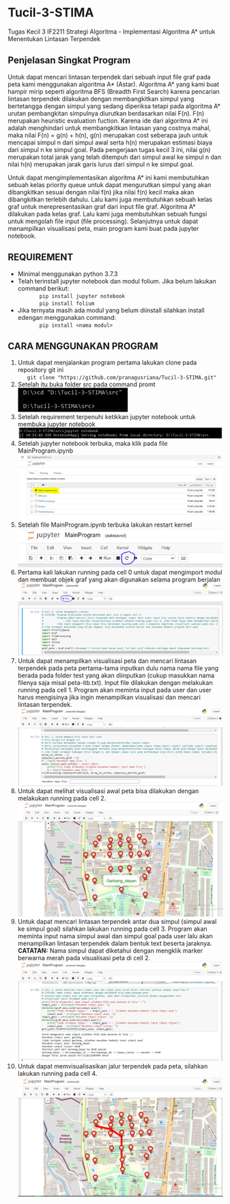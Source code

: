 # Tucil-3-STIMA
Tugas Kecil 3 IF2211 Strategi Algoritma - Implementasi Algoritma A* untuk Menentukan Lintasan Terpendek

## Penjelasan Singkat Program
Untuk dapat mencari lintasan terpendek dari sebuah input file graf pada peta kami menggunakan algoritma A* (Astar). Algoritma A* yang kami buat hampir mirip seperti algoritma BFS (Breadth First Search) karena pencarian lintasan terpendek dilakukan dengan membangkitkan simpul yang bertetangga dengan simpul yang sedang diperiksa tetapi pada algoritma A* urutan pembangkitan simpulnya diurutkan berdasarkan nilai F(n). F(n) merupakan heuristic evaluation fuction. Karena ide dari algoritma A* ini adalah menghindari untuk membangkitkan lintasan yang costnya mahal, maka nilai F(n) = g(n) + h(n), g(n) merupakan cost seberapa jauh untuk mencapai simpul n dari simpul awal serta h(n) merupakan estimasi biaya dari simpul n ke simpul goal. Pada pengerjaan tugas kecil 3 ini, nilai g(n) merupakan total jarak yang telah ditempuh dari simpul awal ke simpul n dan nilai h(n) merupakan jarak garis lurus dari simpul n ke simpul goal.

Untuk dapat mengimplementasikan algoritma A* ini kami membutuhkan sebuah kelas priority queue untuk dapat mengurutkan simpul yang akan dibangkitkan sesuai dengan nilai f(n) jika nilai f(n) kecil maka akan dibangkitkan terlebih dahulu. Lalu kami juga membutuhkan sebuah kelas graf untuk merepresentasikan graf dari input file graf. Algoritma A* dilakukan pada kelas graf. Lalu kami juga membutuhkan sebuah fungsi untuk mengolah file input (file processing). Selanjutnya untuk dapat menampilkan visualisasi peta, main program kami buat pada jupyter notebook.

## REQUIREMENT
- Minimal menggunakan python 3.7.3
- Telah terinstall jupyter notebook dan modul folium. Jika belum lakukan command berikut: </br>
`		pip install jupyter notebook` </br>
`		pip install folium`
- Jika ternyata masih ada modul yang belum diinstall silahkan install edengan menggunakan command: </br>
`		pip install <nama modul>`

## CARA MENGGUNAKAN PROGRAM
1. Untuk dapat menjalankan program pertama lakukan clone pada repository git ini </br>
`	git clone "https://github.com/pranagusriana/Tucil-3-STIMA.git"`
2. Setelah itu buka folder src pada command promt </br>
![open-src](./img/cmd.png)
3. Setelah requirement terpenuhi ketikkan jupyter notebook untuk membuka jupyter notebook </br>
![open-jupyter](./img/buka_jupyter.png)
4. Setelah jupyter notebook terbuka, maka klik pada file MainProgram.ipynb </br>
![open-main-program](./img/klik_mp.png)
5. Setelah file MainProgram.ipynb terbuka lakukan restart kernel </br>
![restart-kernel](./img/restart.png)
6. Pertama kali lakukan running pada cell 0 untuk dapat mengimport modul dan membuat objek graf yang akan digunakan selama program berjalan </br>
![running-cell-0](./img/cell0run.png)
7. Untuk dapat menampilkan visualisasi peta dan mencari lintasan terpendek pada peta pertama-tama inputkan dulu nama nama file yang berada pada folder test yang akan diinputkan (cukup masukkan nama filenya saja misal peta-itb.txt). Input file dilakukan dengan melakukan running pada cell 1. Program akan meminta input pada user dan user harus mengisinya jika ingin menampilkan visualisasi dan mencari lintasan terpendek. </br>
![running-cell-1](./img/cell1inp.png)
8. Untuk dapat melihat visualisasi awal peta bisa dilakukan dengan melakukan running pada cell 2. </br>
![running-cell-2](./img/cell2.png)
9. Untuk dapat mencari lintasan terpendek antar dua simpul (simpul awal ke simpul goal) silahkan lakukan running pada cell 3. Program akan meminta input nama simpul awal dan simpul goal pada user lalu akan menampilkan lintasan terpendek dalam bentuk text beserta jaraknya. <br>**CATATAN:** Nama simpul dapat diketahui dengan mengklik marker berwarna merah pada visualisasi peta di cell 2. </br>
![running-cell-3](./img/cell3.png)
10. Untuk dapat memvisualisasikan jalur terpendek pada peta, silahkan lakukan running pada cell 4. </br>
![running-cell-4](./img/cell4.png)
